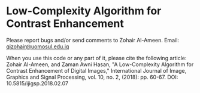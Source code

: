 # Low-Complexity Algorithm for Contrast Enhancement

Please report bugs and/or send comments to Zohair Al-Ameen.
Email: qizohair@uomosul.edu.iq

When you use this code or any part of it, please cite the following article:  
Zohair Al-Ameen, and Zaman Awni Hasan, "A Low-Complexity Algorithm for Contrast Enhancement of Digital Images," International Journal of Image, Graphics and Signal Processing, vol. 10, no. 2, (2018): pp. 60-67. DOI: 10.5815/ijigsp.2018.02.07
